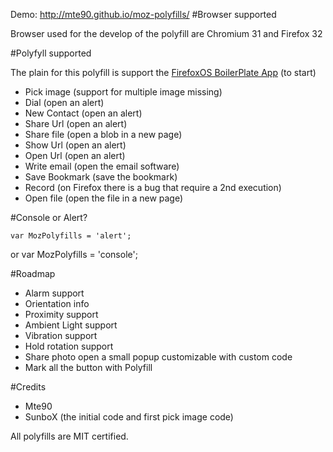 Demo: http://mte90.github.io/moz-polyfills/
#Browser supported

Browser used for the develop of the polyfill are Chromium 31 and Firefox 32

#Polyfyll supported

The plain for this polyfill is support the [FirefoxOS BoilerPlate App](https://github.com/robnyman/Firefox-OS-Boilerplate-App) (to start)

* Pick image (support for multiple image missing)
* Dial (open an alert)
* New Contact (open an alert)
* Share Url (open an alert)
* Share file (open a blob in a new page)
* Show Url (open an alert)
* Open Url (open an alert)
* Write email (open the email software)
* Save Bookmark (save the bookmark)
* Record (on Firefox there is a bug that require a 2nd execution)
* Open file (open the file in a new page)

#Console or Alert?

    var MozPolyfills = 'alert';
or
    var MozPolyfills = 'console';

#Roadmap

* Alarm support
* Orientation info
* Proximity support
* Ambient Light support
* Vibration support
* Hold rotation support
* Share photo open a small popup customizable with custom code
* Mark all the button with Polyfill

#Credits

* Mte90
* SunboX (the initial code and first pick image code)

All polyfills are MIT certified.
